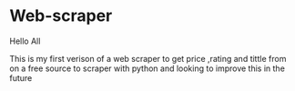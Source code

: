 # Web-scraper

Hello All

This is my first verison of a web scraper to get price ,rating and tittle from on a free source to scraper with python and looking to improve this in the future 
